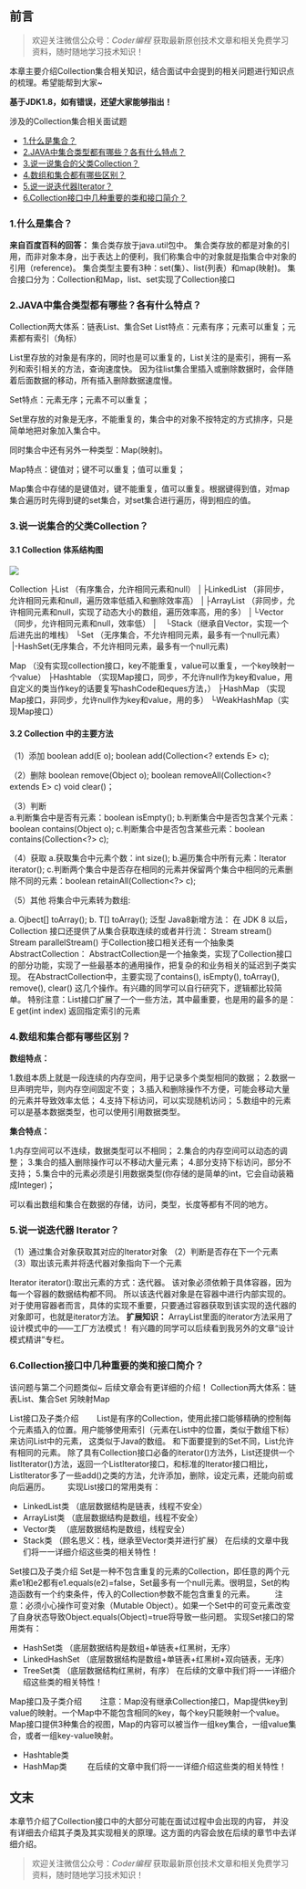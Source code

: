 ## 前言
> 欢迎关注微信公众号：*Coder编程*
> 获取最新原创技术文章和相关免费学习资料，随时随地学习技术知识！

本章主要介绍Collection集合相关知识，结合面试中会提到的相关问题进行知识点的梳理。希望能帮到大家~

**基于JDK1.8，如有错误，还望大家能够指出！**

涉及的Collection集合相关面试题
- [1.什么是集合？](#1.什么是集合？)
- [2.JAVA中集合类型都有哪些？各有什么特点？](#2.JAVA中集合类型都有哪些？各有什么特点？)
- [3.说一说集合的父类Collection？](#3.说一说集合的父类Collection？)
- [4.数组和集合都有哪些区别？](#4.数组和集合都有哪些区别？) 
- [5.说一说迭代器Iterator？](#5.说一说迭代器Iterator？)
- [6.Collection接口中几种重要的类和接口简介？](#6.Collection接口中几种重要的类和接口简介？)


### 1.什么是集合？

**来自百度百科的回答：**
    集合类存放于java.util包中。
    集合类存放的都是对象的引用，而非对象本身，出于表达上的便利，我们称集合中的对象就是指集合中对象的引用（reference)。
    集合类型主要有3种：set(集）、list(列表）和map(映射)。
    集合接口分为：Collection和Map，list、set实现了Collection接口



### 2.JAVA中集合类型都有哪些？各有什么特点？

Collection两大体系：链表List、集合Set
List特点：元素有序；元素可以重复；元素都有索引（角标）

List里存放的对象是有序的，同时也是可以重复的，List关注的是索引，拥有一系列和索引相关的方法，查询速度快。
因为往list集合里插入或删除数据时，会伴随着后面数据的移动，所有插入删除数据速度慢。

Set特点：元素无序；元素不可以重复；

Set里存放的对象是无序，不能重复的，集合中的对象不按特定的方式排序，只是简单地把对象加入集合中。

同时集合中还有另外一种类型：Map(映射)。

Map特点：键值对；键不可以重复；值可以重复；

Map集合中存储的是键值对，键不能重复，值可以重复。根据键得到值，对map集合遍历时先得到键的set集合，对set集合进行遍历，得到相应的值。



### 3.说一说集合的父类Collection？

#### 3.1 Collection 体系结构图

![](https://github.com/CoderMerlin/coder-programming/blob/master/src/01-java-interview/01-java-base-interview/images/01Collection.jpg?raw=true)

Collection
├List （有序集合，允许相同元素和null）
│├LinkedList （非同步，允许相同元素和null，遍历效率低插入和删除效率高）
│├ArrayList （非同步，允许相同元素和null，实现了动态大小的数组，遍历效率高，用的多）
│└Vector（同步，允许相同元素和null，效率低）
│　└Stack（继承自Vector，实现一个后进先出的堆栈）
└Set （无序集合，不允许相同元素，最多有一个null元素）
     |-HashSet(无序集合，不允许相同元素，最多有一个null元素)

Map （没有实现collection接口，key不能重复，value可以重复，一个key映射一个value）
├Hashtable （实现Map接口，同步，不允许null作为key和value，用自定义的类当作key的话要复写hashCode和eques方法，）
├HashMap （实现Map接口，非同步，允许null作为key和value，用的多）
└WeakHashMap（实现Map接口）

#### 3.2 Collection 中的主要方法

（1）添加
boolean add(E o);
boolean add(Collection<? extends E> c);

（2）删除
boolean remove(Object o);
boolean removeAll(Collection<? extends E> c)
void clear()；

（3）判断  
a.判断集合中是否有元素：boolean isEmpty();
b.判断集合中是否包含某个元素：boolean contains(Object o);
c.判断集合中是否包含某些元素：boolean contains(Collection<?> c);
        
（4）获取
a.获取集合中元素个数：int size();
b.遍历集合中所有元素：Iterator<E> iterator();
c.判断两个集合中是否存在相同的元素并保留两个集合中相同的元素删除不同的元素：boolean retainAll(Collection<?> c);

（5）其他
将集合中元素转为数组: 

a.    Ojbect[] toArray();
b.    <T>  T[] toArray();   泛型
Java8新增方法：
在 JDK 8 以后，Collection 接口还提供了从集合获取连续的或者并行流：
Stream<E> stream()
Stream<E> parallelStream()
于Collection接口相关还有一个抽象类AbstractCollection：
AbstractCollection是一个抽象类，实现了Collection接口的部分功能，实现了一些最基本的通用操作，把复杂的和业务相关的延迟到子类实现。
在AbstractCollection中，主要实现了contains(), isEmpty(), toArray(), remove(), clear() 这几个操作。有兴趣的同学可以自行研究下，逻辑都比较简单。
特别注意：List接口扩展了一个一些方法，其中最重要，也是用的最多的是：
E get(int index) 返回指定索引的元素


### 4.数组和集合都有哪些区别？

**数组特点：**

1.数组本质上就是一段连续的内存空间，用于记录多个类型相同的数据；
2.数据一旦声明完毕，则内存空间固定不变；
3.插入和删除操作不方便，可能会移动大量的元素并导致效率太低；
4.支持下标访问，可以实现随机访问；
5.数组中的元素可以是基本数据类型，也可以使用引用数据类型。

**集合特点：**

1.内存空间可以不连续，数据类型可以不相同；
2.集合的内存空间可以动态的调整；
3.集合的插入删除操作可以不移动大量元素；
4.部分支持下标访问，部分不支持；
5.集合中的元素必须是引用数据类型(你存储的是简单的int，它会自动装箱成Integer)；

可以看出数组和集合在数据的存储，访问，类型，长度等都有不同的地方。


### 5.说一说迭代器 Iterator？
 （1）通过集合对象获取其对应的Iterator对象
 （2）判断是否存在下一个元素
 （3）取出该元素并将迭代器对象指向下一个元素

 Iterator iterator():取出元素的方式：迭代器。
     该对象必须依赖于具体容器，因为每一个容器的数据结构都不同。
     所以该迭代器对象是在容器中进行内部实现的。
     对于使用容器者而言，具体的实现不重要，只要通过容器获取到该实现的迭代器的对象即可，也就是iterator方法。
**扩展知识：**
ArrayList里面的iterator方法采用了设计模式中的——工厂方法模式！
有兴趣的同学可以后续看到我另外的文章“设计模式精讲”专栏。

### 6.Collection接口中几种重要的类和接口简介？
该问题与第二个问题类似~ 后续文章会有更详细的介绍！
Collection两大体系：链表List、集合Set 另映射Map

List接口及子类介绍
　　List是有序的Collection，使用此接口能够精确的控制每个元素插入的位置。用户能够使用索引（元素在List中的位置，类似于数组下标）来访问List中的元素，
这类似于Java的数组。 和下面要提到的Set不同，List允许有相同的元素。 除了具有Collection接口必备的iterator()方法外，List还提供一个listIterator()方法，返回一个ListIterator接口，和标准的Iterator接口相比，
ListIterator多了一些add()之类的方法，允许添加，删除，设定元素，还能向前或向后遍历。 
　　实现List接口的常用类有：
- LinkedList类  （底层数据结构是链表，线程不安全）
- ArrayList类 （底层数据结构是数组，线程不安全）
- Vector类 　（底层数据结构是数组，线程安全）
- Stack类   （顾名思义：栈，继承至Vector类并进行扩展）
在后续的文章中我们将一一详细介绍这些类的相关特性！

Set接口及子类介绍
Set是一种不包含重复的元素的Collection，即任意的两个元素e1和e2都有e1.equals(e2)=false，Set最多有一个null元素。很明显，Set的构造函数有一个约束条件，传入的Collection参数不能包含重复的元素。 　　
注意：必须小心操作可变对象（Mutable Object）。如果一个Set中的可变元素改变了自身状态导致Object.equals(Object)=true将导致一些问题。
实现Set接口的常用类有：
- HashSet类 （底层数据结构是数组+单链表+红黑树，无序）
- LinkedHashSet （底层数据结构是数组+单链表+红黑树+双向链表，无序）
- TreeSet类 （底层数据结构红黑树，有序）
在后续的文章中我们将一一详细介绍这些类的相关特性！

Map接口及子类介绍　　
注意：Map没有继承Collection接口，Map提供key到value的映射。一个Map中不能包含相同的key，每个key只能映射一个value。
Map接口提供3种集合的视图，Map的内容可以被当作一组key集合，一组value集合，或者一组key-value映射。
- Hashtable类 
- HashMap类 　　
在后续的文章中我们将一一详细介绍这些类的相关特性！

## 文末
本章节介绍了Collection接口中的大部分可能在面试过程中会出现的内容，
并没有详细去介绍其子类及其实现相关的原理。这方面的内容会放在后续的章节中去详细介绍。

> 欢迎关注微信公众号：*Coder编程*
> 获取最新原创技术文章和相关免费学习资料，随时随地学习技术知识！
